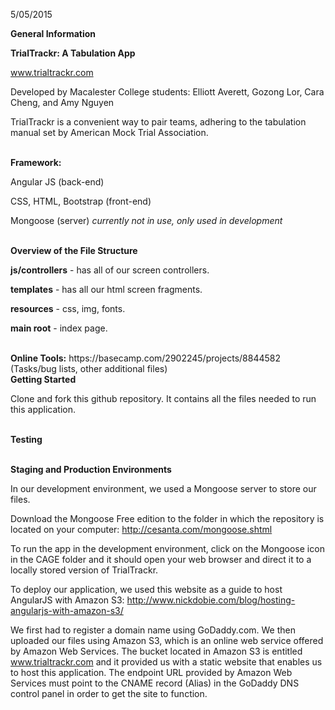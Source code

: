 5/05/2015

<b>General Information</b>

<b>TrialTrackr: A Tabulation App</b>

www.trialtrackr.com

Developed by Macalester College students: Elliott Averett, Gozong Lor, Cara Cheng, and Amy Nguyen

TrialTrackr is a convenient way to pair teams, adhering to the tabulation manual set by American Mock Trial Association.

<br>
<b>Framework:</b> 

Angular JS (back-end)

CSS, HTML, Bootstrap (front-end)

Mongoose (server) *currently not in use, only used in development*

<br>
<b>Overview of the File Structure</b>

<b>js/controllers</b> - has all of our screen controllers.

<b>templates</b> - has all our html screen fragments.

<b>resources</b> - css, img, fonts.

<b>main root</b> - index page.

<br>
<b>Online Tools:</b>
https://basecamp.com/2902245/projects/8844582 (Tasks/bug lists, other additional files)
<br>
<b>Getting Started</b>

Clone and fork this github repository. It contains all the files needed to run this application. 

<br><b>Testing</b>


<br>
<b>Staging and Production Environments</b>

In our development environment, we used a Mongoose server to store our files. 

Download the Mongoose Free edition to the folder in which the repository is located on your computer: http://cesanta.com/mongoose.shtml

To run the app in the development environment, click on the Mongoose icon in the CAGE folder and it should open your web browser and direct it to a locally stored version of TrialTrackr.


To deploy our application, we used this website as a guide to host AngularJS with Amazon S3: http://www.nickdobie.com/blog/hosting-angularjs-with-amazon-s3/

We first had to register a domain name using GoDaddy.com. We then uploaded our files using Amazon S3, which is an online web service offered by Amazon Web Services. 
The bucket located in Amazon S3 is entitled www.trialtrackr.com and it provided us with a static website that enables us to host this application. The endpoint URL provided by Amazon Web Services must point to the CNAME record (Alias) in the GoDaddy DNS control panel in order to get the site to function. 


